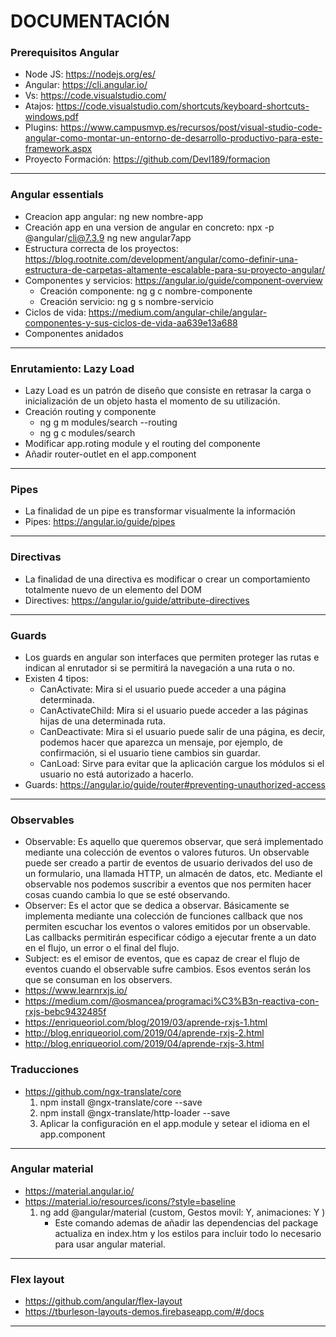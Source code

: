 # DOCUMENTACIÓN

### Prerequisitos Angular

- Node JS: https://nodejs.org/es/
- Angular: https://cli.angular.io/
- Vs: https://code.visualstudio.com/
- Atajos: https://code.visualstudio.com/shortcuts/keyboard-shortcuts-windows.pdf
- Plugins: https://www.campusmvp.es/recursos/post/visual-studio-code-angular-como-montar-un-entorno-de-desarrollo-productivo-para-este-framework.aspx
- Proyecto Formación: https://github.com/Devl189/formacion
____________________________________________________________

### Angular essentials

- Creacion app angular: ng new nombre-app
- Creación app en una version de angular en concreto: npx -p @angular/cli@7.3.9 ng new angular7app
- Estructura correcta de los proyectos: https://blog.rootnite.com/development/angular/como-definir-una-estructura-de-carpetas-altamente-escalable-para-su-proyecto-angular/
- Componentes y servicios: https://angular.io/guide/component-overview
    * Creación componente: ng g c nombre-componente
    * Creación servicio: ng g s nombre-servicio
- Ciclos de vida: https://medium.com/angular-chile/angular-componentes-y-sus-ciclos-de-vida-aa639e13a688
- Componentes anidados
____________________________________________________________

### Enrutamiento: Lazy Load

- Lazy Load es un patrón de diseño que consiste en retrasar la carga o inicialización de un objeto hasta el momento de su utilización.
- Creación routing y componente
    * ng g m modules/search --routing
    * ng g c modules/search
- Modificar app.roting module y el routing del componente
- Añadir router-outlet en el app.component
____________________________________________________________

### Pipes

- La finalidad de un pipe es transformar visualmente la información
- Pipes: https://angular.io/guide/pipes
____________________________________________________________

### Directivas

- La finalidad de una directiva es modificar o crear un comportamiento totalmente nuevo de un elemento del DOM
- Directives: https://angular.io/guide/attribute-directives
____________________________________________________________

### Guards
- Los guards en angular son interfaces que permiten proteger las rutas e indican al enrutador si se permitirá la navegación a una ruta o no.
- Existen 4 tipos:
    * CanActivate: Mira si el usuario puede acceder a una página determinada.
    * CanActivateChild: Mira si el usuario puede acceder a las páginas hijas de una determinada ruta.
    * CanDeactivate: Mira si el usuario puede salir de una página, es decir, podemos hacer que aparezca un mensaje, por ejemplo, de confirmación, si el usuario tiene cambios sin guardar.
    * CanLoad: Sirve para evitar que la aplicación cargue los módulos si el usuario no está autorizado a hacerlo.
- Guards: https://angular.io/guide/router#preventing-unauthorized-access
____________________________________________________________

### Observables

- Observable: Es aquello que queremos observar, que será implementado mediante una colección de eventos o valores futuros. Un observable puede ser creado a partir de eventos de usuario derivados del uso de un formulario, una llamada HTTP, un almacén de datos, etc. Mediante el observable nos podemos suscribir a eventos que nos permiten hacer cosas cuando cambia lo que se esté observando.
- Observer: Es el actor que se dedica a observar. Básicamente se implementa mediante una colección de funciones callback que nos permiten escuchar los eventos o valores emitidos por un observable. Las callbacks permitirán especificar código a ejecutar frente a un dato en el flujo, un error o el final del flujo.
- Subject: es el emisor de eventos, que es capaz de crear el flujo de eventos cuando el observable sufre cambios. Esos eventos serán los que se consuman en los observers.
- https://www.learnrxjs.io/
- https://medium.com/@osmancea/programaci%C3%B3n-reactiva-con-rxjs-bebc9432485f
- https://enriqueoriol.com/blog/2019/03/aprende-rxjs-1.html
- http://blog.enriqueoriol.com/2019/04/aprende-rxjs-2.html
- http://blog.enriqueoriol.com/2019/04/aprende-rxjs-3.html

### Traducciones

- https://github.com/ngx-translate/core
    1) npm install @ngx-translate/core --save
    2) npm install @ngx-translate/http-loader --save
    3) Aplicar la configuración en el app.module y setear el idioma en el app.component
____________________________________________________________

### Angular material

- https://material.angular.io/
- https://material.io/resources/icons/?style=baseline
    1)  ng add @angular/material (custom, Gestos movil: Y, animaciones: Y )
        * Este comando ademas de añadir las dependencias del package actualiza en index.htm y los estilos para incluir todo lo necesario para usar angular material.
____________________________________________________________

### Flex layout

- https://github.com/angular/flex-layout
- https://tburleson-layouts-demos.firebaseapp.com/#/docs
____________________________________________________________
